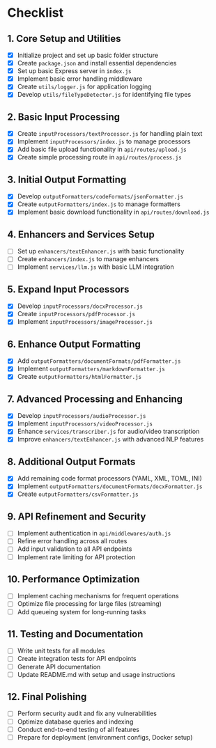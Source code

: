 # Checklist

## 1. Core Setup and Utilities

- [X] Initialize project and set up basic folder structure
- [X] Create `package.json` and install essential dependencies
- [X] Set up basic Express server in `index.js`
- [x] Implement basic error handling middleware
- [x] Create `utils/logger.js` for application logging
- [x] Develop `utils/fileTypeDetector.js` for identifying file types

## 2. Basic Input Processing

- [x] Create `inputProcessors/textProcessor.js` for handling plain text
- [x] Implement `inputProcessors/index.js` to manage processors
- [x] Add basic file upload functionality in `api/routes/upload.js`
- [x] Create simple processing route in `api/routes/process.js`

## 3. Initial Output Formatting

- [x] Develop `outputFormatters/codeFormats/jsonFormatter.js`
- [x] Create `outputFormatters/index.js` to manage formatters
- [x] Implement basic download functionality in `api/routes/download.js`

## 4. Enhancers and Services Setup

- [ ] Set up `enhancers/textEnhancer.js` with basic functionality
- [ ] Create `enhancers/index.js` to manage enhancers
- [ ] Implement `services/llm.js` with basic LLM integration

## 5. Expand Input Processors

- [x] Develop `inputProcessors/docxProcessor.js`
- [x] Create `inputProcessors/pdfProcessor.js`
- [x] Implement `inputProcessors/imageProcessor.js`

## 6. Enhance Output Formatting

- [x] Add `outputFormatters/documentFormats/pdfFormatter.js`
- [x] Implement `outputFormatters/markdownFormatter.js`
- [x] Create `outputFormatters/htmlFormatter.js`

## 7. Advanced Processing and Enhancing

- [x] Develop `inputProcessors/audioProcessor.js`
- [x] Implement `inputProcessors/videoProcessor.js`
- [x] Enhance `services/transcriber.js` for audio/video transcription
- [x] Improve `enhancers/textEnhancer.js` with advanced NLP features

## 8. Additional Output Formats

- [x] Add remaining code format processors (YAML, XML, TOML, INI)
- [x] Implement `outputFormatters/documentFormats/docxFormatter.js`
- [x] Create `outputFormatters/csvFormatter.js`

## 9. API Refinement and Security

- [ ] Implement authentication in `api/middlewares/auth.js`
- [ ] Refine error handling across all routes
- [ ] Add input validation to all API endpoints
- [ ] Implement rate limiting for API protection

## 10. Performance Optimization

- [ ] Implement caching mechanisms for frequent operations
- [ ] Optimize file processing for large files (streaming)
- [ ] Add queueing system for long-running tasks

## 11. Testing and Documentation

- [ ] Write unit tests for all modules
- [ ] Create integration tests for API endpoints
- [ ] Generate API documentation
- [ ] Update README.md with setup and usage instructions

## 12. Final Polishing

- [ ] Perform security audit and fix any vulnerabilities
- [ ] Optimize database queries and indexing
- [ ] Conduct end-to-end testing of all features
- [ ] Prepare for deployment (environment configs, Docker setup)
